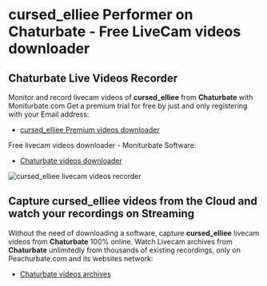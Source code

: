 # cursed_elliee Performer on Chaturbate - Free LiveCam videos downloader

## Chaturbate Live Videos Recorder

Monitor and record livecam videos of **cursed_elliee** from **Chaturbate** with Moniturbate.com
Get a premium trial for free by just and only registering with your Email address:
* [cursed_elliee Premium videos downloader](https://moniturbate.com/request-demo-licence-key.html)

Free livecam videos downloader - Moniturbate Software:
* [Chaturbate videos downloader](https://moniturbate.com/moniturbate-download-software.html)

![cursed_elliee livecam videos recorder](https://peachurnet.com/templates/moniturbate-software.png)


## Capture cursed_elliee videos from the Cloud and watch your recordings on Streaming

Without the need of downloading a software, capture **cursed_elliee** livecam videos from **Chaturbate** 100% online.
Watch Livecam archives from **Chaturbate** unlimitedly from thousands of existing recordings, only on Peachurbate.com and its websites network:
* [Chaturbate videos archives](https://peachurnet.com/)